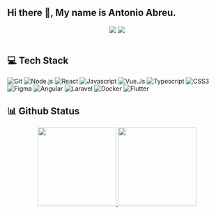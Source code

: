## Hi there 👋, My name is Antonio Abreu.

<div align="center">
  <a href="https://antonioabreudev.vercel.app/" target="_blank"><img src="https://img.shields.io/badge/Portfolio-AntonioAbreu-black?style=for-the-badge" ></a>
  <a href="https://www.linkedin.com/in/antonio-abreu-36406a160/" target="_blank"><img src="https://img.shields.io/badge/-LinkedIn-blue?style=for-the-badge&logo=Linkedin&logoColor=white&link=https://www.linkedin.com/in/antonio-abreu-36406a160/"></a>
</div>

<br>


## 💻 Tech Stack

![Git](https://img.shields.io/badge/-Git-222222?style=for-the-badge&logo=git&logoColor=F05032)
![Node.js](https://img.shields.io/badge/-Node.js-222222?style=for-the-badge&logo=node.js&logoColor=339933)
![React](https://img.shields.io/badge/-React-222222?style=for-the-badge&logo=React&logoColor=61DAFB)
![Javascript](https://img.shields.io/badge/-Javascript-222222?style=for-the-badge&logo=Javascript&logoColor=FC)
![Vue.Js](https://img.shields.io/badge/Vue.js-222222?style=for-the-badge&logo=vuedotjs&logoColor=4FC08D)
![Typescript](https://img.shields.io/badge/-Typescript-222222?style=for-the-badge&logo=Typescript&logoColor=0769AD)
![CSS3](https://img.shields.io/badge/-CSS3-222222?style=for-the-badge&logo=CSS3&logoColor=F05032)
![Figma](https://img.shields.io/badge/-Figma-222222?style=for-the-badge&logo=Figma&logoColor=)
![Angular](https://img.shields.io/badge/Angular-222222?style=for-the-badge&logo=angular&logoColor=DD0031)
![Laravel](https://img.shields.io/badge/Laravel-222222?style=for-the-badge&logo=laravel&logoColor=FF2D20)
![Docker](https://img.shields.io/badge/Docker-222222?style=for-the-badge&logo=docker&logoColor=2496ED)
![Flutter](https://img.shields.io/badge/Flutter-222222?style=for-the-badge&logo=flutter&logoColor=2496ED)

## 📊 Github Status

<div align="center">
  <a href="https://github.com/AntonioCw">
  <img height="180em" src="https://github-readme-stats.vercel.app/api?username=antoniocw&show_icons=true&theme=dark&include_all_commits=true&count_private=true"/>
  <img height="180em" src="https://github-readme-stats.vercel.app/api/top-langs/?username=antoniocw&layout=compact&langs_count=7&theme=dark"/>
</div>

